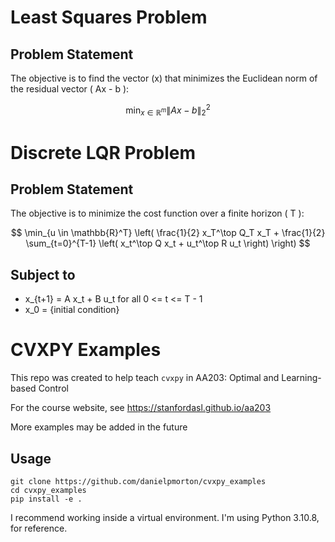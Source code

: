 # Least Squares Problem

## Problem Statement

The objective is to find the vector \(x\) that minimizes the Euclidean norm of the residual vector \( Ax - b \):

$$ \min_{x \in \mathbb{R}^m} \|Ax - b\|_2^2 $$


# Discrete LQR Problem

## Problem Statement

The objective is to minimize the cost function over a finite horizon \( T \):

$$
\min_{u \in \mathbb{R}^T} \left( \frac{1}{2} x_T^\top Q_T x_T + \frac{1}{2} \sum_{t=0}^{T-1} \left( x_t^\top Q x_t + u_t^\top R u_t \right) \right)
$$

## Subject to

-  x_{t+1} = A x_t + B u_t  for all  0 <= t <= T - 1 
-  x_0 = {initial condition} 


# CVXPY Examples

This repo was created to help teach `cvxpy` in AA203: Optimal and Learning-based Control

For the course website, see https://stanfordasl.github.io/aa203

More examples may be added in the future

## Usage

```
git clone https://github.com/danielpmorton/cvxpy_examples
cd cvxpy_examples
pip install -e .
```

I recommend working inside a virtual environment. I'm using Python 3.10.8, for reference.
